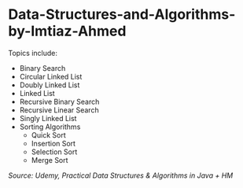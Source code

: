 # Data-Structures-and-Algorithms-by-Imtiaz-Ahmed

Topics include: 
  - Binary Search
  - Circular Linked List
  - Doubly Linked List
  - Linked List
  - Recursive Binary Search
  - Recursive Linear Search
  - Singly Linked List
  - Sorting Algorithms
    - Quick Sort
    - Insertion Sort
    - Selection Sort
    - Merge Sort



*Source: Udemy, Practical Data Structures & Algorithms in Java + HM*
